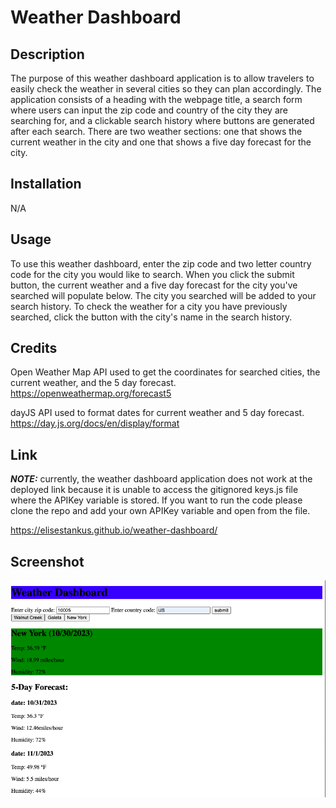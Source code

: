 # Weather Dashboard

## Description

The purpose of this weather dashboard application is to allow travelers to easily check the weather in several cities so they can plan accordingly. The application consists of a heading with the webpage title, a search form where users can input the zip code and country of the city they are searching for, and a clickable search history where buttons are generated after each search. There are two weather sections: one that shows the current weather in the city and one that shows a five day forecast for the city.

## Installation

N/A

## Usage

To use this weather dashboard, enter the zip code and two letter country code for the city you would like to search. When you click the submit button, the current weather and a five day forecast for the city you've searched will populate below. The city you searched will be added to your search history. To check the weather for a city you have previously searched, click the button with the city's name in the search history. 

## Credits

Open Weather Map API used to get the coordinates for searched cities, the current weather, and the 5 day forecast.
https://openweathermap.org/forecast5 

dayJS API used to format dates for current weather and 5 day forecast.
https://day.js.org/docs/en/display/format


## Link

***NOTE:*** currently, the weather dashboard application does not work at the deployed link because it is unable to access the gitignored keys.js file where the APIKey variable is stored. If you want to run the code please clone the repo and add your own APIKey variable and open from the file.

https://elisestankus.github.io/weather-dashboard/

## Screenshot

<img src=./assets/weather-dashboard-screenshot.png alt='screenshot of the weather dashboard after three cities have been searched' >

